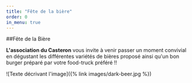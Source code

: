 ```yaml
---
title: "Fête de la bière"
order: 0
in_menu: true
---
```

##Fête de la Bière

**L'association du Casteron** vous invite à venir passer un moment convivial en dégustant les différentes variétés de bières proposé ainsi qu'un bon burger préparé par votre food-truck préféré !!

![Texte décrivant l'image]({% link images/dark-beer.jpg %}) 